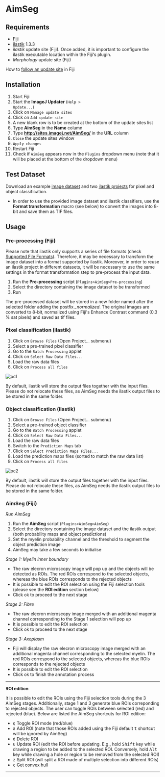 # AimSeg

## Requirements

* [Fiji](https://fiji.sc/)
* [ilastik](https://www.ilastik.org/) 1.3.3
* _ilastik_ update site (Fiji). Once added, it is important to configure the ilastik executable location within the Fiji's plugin.
* _Morphology_ update site (Fiji)

How to [follow an update site](https://imagej.net/Following_an_update_site) in Fiji

## Installation

1. Start Fiji
2. Start the **ImageJ Updater** (<code>Help > Update...</code>)
3. Click on <code>Manage update sites</code>
4. Click on <code>Add update site</code>
5. A new blank row is to be created at the bottom of the update sites list
6. Type **AimSeg** in the **Name** column
7. Type **http://sites.imagej.net/AimSeg/** in the **URL** column
8. <code>Close</code> the update sites window
9. <code>Apply changes</code>
10. Restart Fiji
11. Check if <code>AimSeg</code> appears now in the <code>Plugins</code> dropdown menu (note that it will be placed at the bottom of the dropdown menu)

## Test Dataset

Download an example [image dataset](https://drive.google.com/drive/folders/1DEFtn71krM6cOjsnZpIEFMCBVmAYk9Lq?usp=sharing) and two [ilastik projects](https://drive.google.com/drive/folders/1tNyDpmd0wwBx-MKH-LhOZaZBgYMfTz2J?usp=sharing) for pixel and object classification.

* In order to use the provided image dataset and ilastik classifiers, use the **Format transformation** macro (see below) to convert the images into 8-bit and save them as TIF files.

## Usage

### Pre-processing (Fiji)

Please note that ilastik only supports a series of file formats (check [Supported File Formats](https://www.ilastik.org/documentation/basics/dataselection.html)). Therefore, it may be necessary to transform the image dataset into a format supported by ilastik. Moreover, in order to reuse an ilastik project in different datasets, it will be necessary to use the same settings in the format transformation step to pre-process the input data.

1. Run the **Pre-processing** script (<code>Plugins>AimSeg>Pre-processing</code>)
2. Select the directory containing the image dataset to be transformed
3. Run

The pre-processed dataset will be stored in a new folder named after the selected folder adding the postfix  *_normalized*. The original images are converted to 8-bit, normalized using Fiji's Enhance Contrast command (0.3 % sat pixels) and saved as tif files.

### Pixel classification (ilastik)

1. Click on <code>Browse Files</code> (Open Project... submenu)
2. Select a pre-trained pixel classifier
3. Go to the <code>Batch Processing</code> applet
4. Click on <code>Select Raw Data Files...</code>
5. Load the raw data files
6. Click on <code>Process all files</code>

![pc1](https://user-images.githubusercontent.com/39589980/186393550-d30c133c-d275-4104-a467-8bb1d56910f1.png)

By default, ilastik will store the output files together with the input files. Please do not relocate these files, as AimSeg needs the ilastik output files to be stored in the same folder.

### Object classification (ilastik)

1. Click on <code>Browse Files</code> (Open Project... submenu)
2. Select a pre-trained object classifier
3. Go to the <code>Batch Processing</code> applet
4. Click on <code>Select Raw Data Files...</code>
5. Load the raw data files
6. Switch to the <code>Prediction Maps</code> tab
7. Click on <code>Select Prediction Maps Files...</code>
8. Load the prediction maps files (sorted to match the raw data list)
9. Click on <code>Process all files</code>

![pc2](https://user-images.githubusercontent.com/39589980/186394567-8c6c5a3c-80f0-4e1b-b810-071d8183ecbb.png)

By default, ilastik will store the output files together with the input files. Please do not relocate these files, as AimSeg needs the ilastik output files to be stored in the same folder.

### AimSeg (Fiji)

*Run AimSeg*

1. Run the **AimSeg** script (<code>Plugins>AimSeg>AimSeg</code>)
2. Select the directory containing the image dataset and the ilastik output (both probability maps and object predictions)
3. Set the myelin probability channel and the threshold to segment the object prediction image
4. AimSeg may take a few seconds to initialise

*Stage 1: Myelin inner boundary*

* The raw elecron microscopy image will pop up and the objects will be detected as ROIs. The red ROIs correspond to the selected objects, whereas the blue ROIs corresponds to the rejected objects
* It is possible to edit the ROI selection using the Fiji selection tools (please see the **ROI edition** section below)
* Click ok to proceed to the next stage

*Stage 2: Fibre*

* The raw elecron microscopy image merged with an additional magenta channel corresponding to the Stage 1 selection will pop up
* It is possible to edit the ROI selection
* Click ok to proceed to the next stage

*Stage 3: Axoplasm*

* Fiji will display the raw elecron microscopy image merged with an additional magenta channel corresponding to the selected myelin. The red ROIs correspond to the selected objects, whereas the blue ROIs corresponds to the rejected objects
* It is possible to edit the ROI selection
* Click ok to finish the annotation process

---
**ROI edition**

It is possible to edit the ROIs using the Fiji selection tools during the 3 AimSeg stages. Additionally, stage 1 and 3 generate blue ROIs correponding to rejected objects. The user can toggle ROIs between selected (red) and rejected (blue). Below are listed the AimSeg shortcuts for ROI edition:

* <kbd>q</kbd> Toggle ROI mode (red/blue)
* <kbd>a</kbd> Add ROI (note that those ROIs added using the Fiji default <kbd>t</kbd> shortcut will be ignored by AimSeg)
* <kbd>d</kbd> Delete ROI
* <kbd>u</kbd> Update ROI (edit the ROI before updating. E.g., hold <kbd>Shift</kbd> key while drawing a region to be added to the selected ROI. Conversely, hold <kbd>Alt</kbd> key while drawing a hole or region to be removed from the selected ROI)
* <kbd>z</kbd> Split ROI (will split a ROI made of multiple selection into different ROIs)
* <kbd>c</kbd> Get convex hull
---
